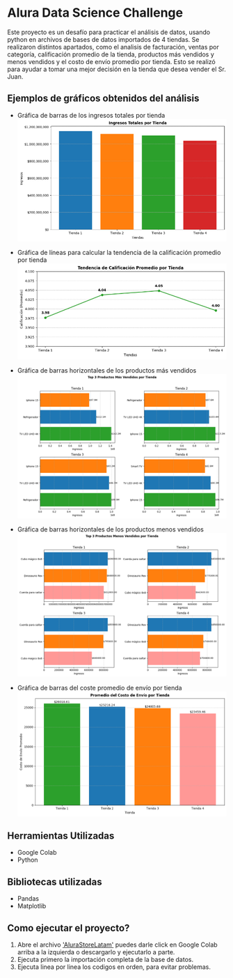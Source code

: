 # Alura Data Science Challenge
Este proyecto es un desafío para practicar el análisis de datos, usando python en archivos de bases de datos importados de 4 tiendas. Se realizaron distintos apartados, como el analisis de facturación, ventas por categoría, calificación promedio de la tienda, productos más vendidos y menos vendidos y el costo de envío promedio por tienda. Esto se realizó para ayudar a tomar una mejor decisión en la tienda que desea vender el Sr. Juan.

## Ejemplos de gráficos obtenidos del análisis
* Gráfica de barras de los ingresos totales por tienda
![Gráfica de barras de los ingresos totales por tienda ](/Graficas/image.png)

* Gráfica de líneas para calcular la tendencia de la calificación promedio por tienda
![Gráfica de las tendencias de la calificación promedio por tienda ](/Graficas/image2.png)

* Gráfica de barras horizontales de los productos más vendidos
![Gráfica de los productos más vendidos](/Graficas/image3.png)

* Gráfica de barras horizontales de los productos menos vendidos
![Gráficas de los productos menos vendidos](/Graficas/image4.png)

* Gráfica de barras del coste promedio de envío por tienda
![Gráfica del promedio del coste de envió por tienda](/Graficas/image5.png)


## Herramientas Utilizadas
* Google Colab 
* Python

## Bibliotecas utilizadas
* Pandas
* Matplotlib

## Como ejecutar el proyecto?
1. Abre el archivo ['AluraStoreLatam'](/AluraStoreLatam.ipynb) puedes darle click en Google Colab arriba a la izquierda o descargarlo y ejecutarlo a parte.
2. Ejecuta primero la importación completa de la base de datos.
3. Ejecuta linea por linea los codigos en orden, para evitar problemas.

